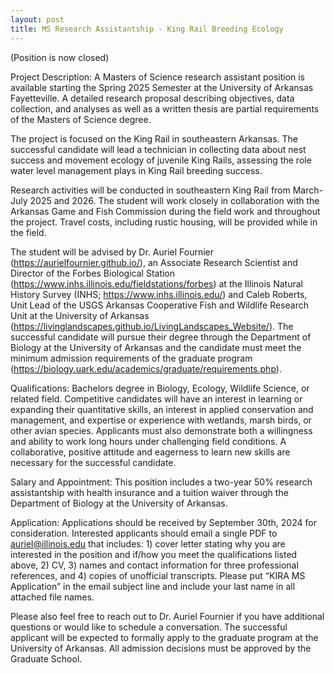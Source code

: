 ```yaml
---
layout: post
title: MS Research Assistantship - King Rail Breeding Ecology
---
```


(Position is now closed)

Project Description: A Masters of Science research assistant position is available starting the Spring 2025 Semester at the University of Arkansas Fayetteville. 
A detailed research proposal describing objectives, data collection, and analyses as well as a written thesis are partial requirements of the Masters of Science degree. 

The project is focused on the King Rail in southeastern Arkansas. The successful candidate will lead a technician in collecting data about nest success and movement ecology of juvenile King Rails, assessing the role water level management plays in King Rail breeding success.

Research activities will be conducted in southeastern King Rail from March-July 2025 and 2026.  The student will work closely in collaboration with the Arkansas Game and Fish Commission during the field work and throughout the project.  Travel costs, including rustic housing, will be provided while in the field.

The student will be advised by Dr. Auriel Fournier (https://aurielfournier.github.io/), an Associate Research Scientist and Director of the Forbes Biological Station (https://www.inhs.illinois.edu/fieldstations/forbes) at the Illinois Natural History Survey (INHS; https://www.inhs.illinois.edu/) and Caleb Roberts, Unit Lead of the USGS Arkansas Cooperative Fish and Wildlife Research Unit at the University of Arkansas (https://livinglandscapes.github.io/LivingLandscapes_Website/).  The successful candidate will pursue their degree through the Department of Biology at the University of Arkansas and the candidate must meet the minimum admission requirements of the graduate program (https://biology.uark.edu/academics/graduate/requirements.php).

Qualifications: Bachelors degree in Biology, Ecology, Wildlife Science, or related field. Competitive candidates will have an interest in learning or expanding their quantitative skills, an interest in applied conservation and management, and expertise or experience with wetlands, marsh birds, or other avian species.  Applicants must also demonstrate both a willingness and ability to work long hours under challenging field conditions.   A collaborative, positive attitude and eagerness to learn new skills are necessary for the successful candidate.

Salary and Appointment: This position includes a two-year 50% research assistantship with health insurance and a tuition waiver through the Department of Biology at the University of Arkansas.  

Application: Applications should be received by September 30th, 2024 for consideration. Interested applicants should email a single PDF to auriel@illinois.edu that includes: 1) cover letter stating why you are interested in the position and if/how you meet the qualifications listed above, 2) CV, 3) names and contact information for three professional references, and 4) copies of unofficial transcripts. Please put “KIRA MS Application” in the email subject line and include your last name in all attached file names. 

Please also feel free to reach out to Dr. Auriel Fournier if you have additional questions or would like to schedule a conversation. The successful applicant will be expected to formally apply to the graduate program at the University of Arkansas. All admission decisions must be approved by the Graduate School. 
